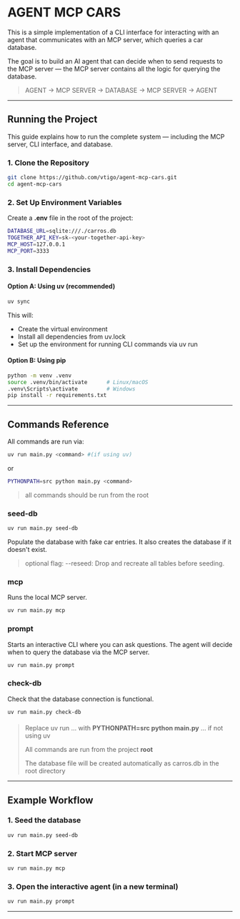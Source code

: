# AGENT MCP CARS

This is a simple implementation of a CLI interface for interacting with an agent that communicates with an MCP server, which queries a car database.

The goal is to build an AI agent that can decide when to send requests to the MCP server — the MCP server contains all the logic for querying the database.

> AGENT -> MCP SERVER -> DATABASE -> MCP SERVER -> AGENT

---
## Running the Project

This guide explains how to run the complete system — including the MCP server, CLI interface, and database.
### 1. Clone the Repository

```bash
git clone https://github.com/vtigo/agent-mcp-cars.git
cd agent-mcp-cars
```
### 2. Set Up Environment Variables

Create a **.env** file in the root of the project:

```bash
DATABASE_URL=sqlite:///./carros.db
TOGETHER_API_KEY=sk-<your-together-api-key>
MCP_HOST=127.0.0.1
MCP_PORT=3333
```

### 3. Install Dependencies
#### Option A: Using uv (recommended)

```bash
uv sync
```
This will:

- Create the virtual environment
- Install all dependencies from uv.lock
- Set up the environment for running CLI commands via uv run

#### Option B: Using pip

```bash
python -m venv .venv
source .venv/bin/activate      # Linux/macOS
.venv\Scripts\activate         # Windows
pip install -r requirements.txt
```

--- 
## Commands Reference

All commands are run via:
```bash
uv run main.py <command> #(if using uv)
```

or
```bash
PYTHONPATH=src python main.py <command>
```

> all commands should be run from the root

### seed-db 
```bash
uv run main.py seed-db
```
Populate the database with fake car entries.
It also creates the database if it doesn't exist.

> optional flag:
> --reseed: Drop and recreate all tables before seeding.

### mcp
Runs the local MCP server.
```bash
uv run main.py mcp
```

### prompt
Starts an interactive CLI where you can ask questions. The agent will decide when to query the database via the MCP server.
```bash
uv run main.py prompt
```

### check-db
Check that the database connection is functional.
```bash
uv run main.py check-db
```
####
> Replace uv run ... with **PYTHONPATH=src python main.py** ... if not using uv
> 
> All commands are run from the project **root**
> 
> The database file will be created automatically as carros.db in the root directory

--- 
## Example Workflow

### 1. Seed the database

```bash
uv run main.py seed-db
```

### 2. Start MCP server
```bash
uv run main.py mcp
```


### 3. Open the interactive agent (in a new terminal)
```bash
uv run main.py prompt
```


---
